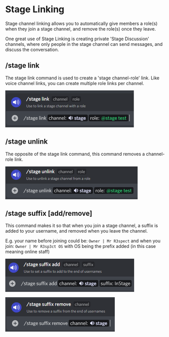 # Stage Linking

Stage channel linking allows you to automatically give members a role(s) when they join a stage channel, and remove the role(s) once they leave.&#x20;

One great use of Stage Linking is creating private 'Stage Discussion' channels, where only people in the stage channel can send messages, and discuss the conversation.

## /stage link

The stage link command is used to create a 'stage channel-role' link. Like voice channel links, you can create multiple role links per channel.

![](<../../.gitbook/assets/image (26).png>)

## /stage unlink

The opposite of the stage link command, this command removes a channel-role link.

![](<../../.gitbook/assets/image (32).png>)

## /stage suffix \[add/remove]

This command makes it so that when you join a stage channel, a suffix is added to your username, and removed when you leave the channel.

E.g. your name before joining could be: `Owner | Mr R3spect` and when you join: `Owner | Mr R3sp3ct OS` with OS being the prefix added (in this case meaning online staff)

![](<../../.gitbook/assets/image (24).png>)

![](<../../.gitbook/assets/image (17).png>)

